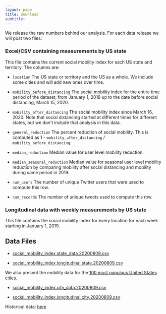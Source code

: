 ```yaml
---
layout: page
title: Download
subtitle: 
---
```

We release the raw numbers behind our analysis. For each data release we will post two files:

### Excel/CSV containing measurements by US state

This file contains the current social mobility index for each US state and territory. The columns are:

- `location` The US state or territory and the US as a whole. We include some cities and will add new ones over time.

- `mobility_before_distancing`	The social mobility index for the entire time period of the dataset, from January 1, 2019 up to the date before social distancing, March 15, 2020.

- `mobility_after_distancing` The social mobility index since March 16, 2020. Note that social distancing started at different times for different states, but we don't include that analysis in this data.

- `general_reduction` The percent reduction of social mobility. This is computed as 1 - `mobility_after_distancing` / `mobility_before_distancing`.

- `median_reduction` Median value for user level mobility reduction.

- `median_seasonal_reduction`  Median value for seasonal user level mobility reduction by comparing mobility after social distancing and mobility during same period in 2019.

- `num_users` The number of unique Twitter users that were used to compute this row.

- `num_records` The number of unique tweets used to compute this row.

### Longitudinal data with weekly measurements by US state
This file contains the social mobility index for every location for each week starting in January 1, 2019.


## Data Files

- [social_mobility_index.state_data.20200809.csv](data/social_mobility_index.state_data.20200809.csv)

- [social_mobility_index.longitudinal.state.20200809.csv](data/social_mobility_index.longitudinal.state.20200809.csv)

We also present the mobility data for the [100 most populous United States cities](https://en.wikipedia.org/wiki/List_of_United_States_cities_by_population).
 
- [social_mobility_index.city_data.20200809.csv](data/social_mobility_index.city_data.20200809.csv)

- [social_mobility_index.longitudinal.city.20200809.csv](data/social_mobility_index.longitudinal.city.20200809.csv)

Historical data: [here](https://github.com/mdredze/covid19_social_mobility.github.io/tree/master/data)
